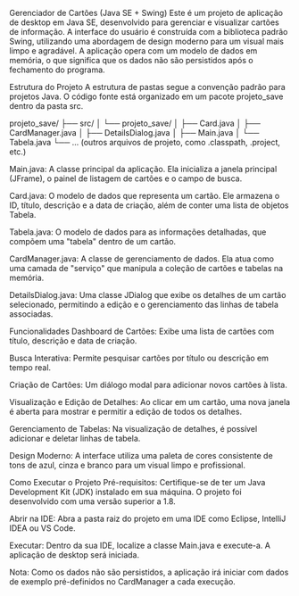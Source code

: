 Gerenciador de Cartões (Java SE + Swing)
Este é um projeto de aplicação de desktop em Java SE, desenvolvido para gerenciar e visualizar cartões de informação. A interface do usuário é construída com a biblioteca padrão Swing, utilizando uma abordagem de design moderno para um visual mais limpo e agradável. A aplicação opera com um modelo de dados em memória, o que significa que os dados não são persistidos após o fechamento do programa.

Estrutura do Projeto
A estrutura de pastas segue a convenção padrão para projetos Java. O código fonte está organizado em um pacote projeto_save dentro da pasta src.

projeto_save/
├── src/
│   └── projeto_save/
│       ├── Card.java
│       ├── CardManager.java
│       ├── DetailsDialog.java
│       ├── Main.java
│       └── Tabela.java
└── ... (outros arquivos de projeto, como .classpath, .project, etc.)

Main.java: A classe principal da aplicação. Ela inicializa a janela principal (JFrame), o painel de listagem de cartões e o campo de busca.

Card.java: O modelo de dados que representa um cartão. Ele armazena o ID, título, descrição e a data de criação, além de conter uma lista de objetos Tabela.

Tabela.java: O modelo de dados para as informações detalhadas, que compõem uma "tabela" dentro de um cartão.

CardManager.java: A classe de gerenciamento de dados. Ela atua como uma camada de "serviço" que manipula a coleção de cartões e tabelas na memória.

DetailsDialog.java: Uma classe JDialog que exibe os detalhes de um cartão selecionado, permitindo a edição e o gerenciamento das linhas de tabela associadas.

Funcionalidades
Dashboard de Cartões: Exibe uma lista de cartões com título, descrição e data de criação.

Busca Interativa: Permite pesquisar cartões por título ou descrição em tempo real.

Criação de Cartões: Um diálogo modal para adicionar novos cartões à lista.

Visualização e Edição de Detalhes: Ao clicar em um cartão, uma nova janela é aberta para mostrar e permitir a edição de todos os detalhes.

Gerenciamento de Tabelas: Na visualização de detalhes, é possível adicionar e deletar linhas de tabela.

Design Moderno: A interface utiliza uma paleta de cores consistente de tons de azul, cinza e branco para um visual limpo e profissional.

Como Executar o Projeto
Pré-requisitos: Certifique-se de ter um Java Development Kit (JDK) instalado em sua máquina. O projeto foi desenvolvido com uma versão superior a 1.8.

Abrir na IDE: Abra a pasta raiz do projeto em uma IDE como Eclipse, IntelliJ IDEA ou VS Code.

Executar: Dentro da sua IDE, localize a classe Main.java e execute-a. A aplicação de desktop será iniciada.

Nota: Como os dados não são persistidos, a aplicação irá iniciar com dados de exemplo pré-definidos no CardManager a cada execução.
